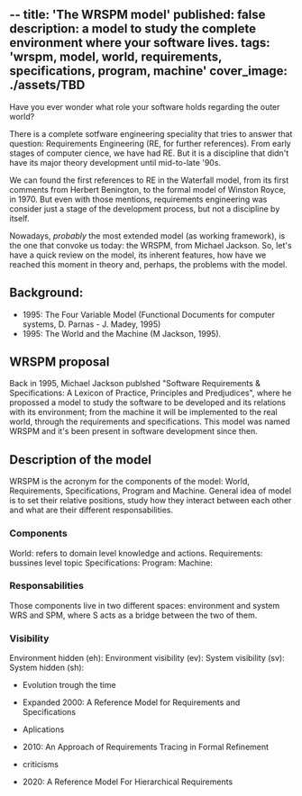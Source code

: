 --
title: 'The WRSPM model'
published: false
description: a model to study the complete environment where your software lives.
tags: 'wrspm, model, world, requirements, specifications, program, machine'
cover_image: ./assets/TBD
---

Have you ever wonder what role your software holds regarding the outer world?

There is a complete sotfware engineering speciality that tries to answer that question: Requirements Engineering (RE, for further references). 
From early stages of computer cience, we have had RE. But it is a discipline that didn't have its major theory development until mid-to-late '90s.

We can found the first references to RE in the Waterfall model, from its first comments from Herbert Benington, to the formal model of Winston Royce, in 1970.
But even with those mentions, requirements engineering was consider just a stage of the development process, but not a discipline by itself.

Nowadays, _probably_ the most extended model (as working framework), is the one that convoke us today: the WRSPM, from Michael Jackson.
So, let's have a quick review on the model, its inherent features, how have we reached this moment in theory and, perhaps, the problems with the model.

## Background:

- 1995: The Four Variable Model (Functional Documents for computer systems, D. Parnas - J. Madey, 1995)
- 1995: The World and the Machine (M Jackson, 1995).

## WRSPM proposal
Back in 1995, Michael Jackson publshed "Software Requirements & Specifications: A Lexicon of Practice, Principles and Predjudices", where he propossed a model to study the software to be developed and its relations with its environment; from the machine it will be implemented to the real world, through the requirements and specifications. This model was named WRSPM and it's been present in software development since then.

## Description of the model

WRSPM is the acronym for the components of the model: World, Requirements, Specifications, Program and Machine. General idea of model is to set their relative positions, study how they interact between each other and what are their different responsabilities.

### Components
World: refers to domain level knowledge and actions.
Requirements: bussines level topic 
Specifications:
Program:
Machine:

### Responsabilities
Those components live in two different spaces: environment and system WRS and SPM, where S acts as a bridge between the two of them.

### Visibility

Environment hidden (eh):
Environment visibility (ev):
System visibility (sv):
System hidden (sh):

* Evolution trough the time

- Expanded 2000: A Reference Model for Requirements and Specifications

* Aplications

- 2010: An Approach of Requirements Tracing in Formal Refinement

* criticisms

- 2020: A Reference Model For Hierarchical Requirements
